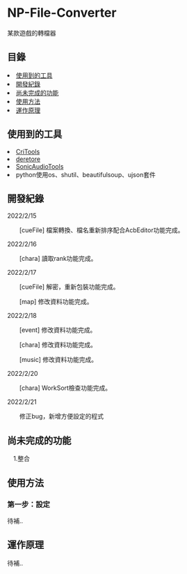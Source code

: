 # NP-File-Converter

<p>某款遊戲的轉檔器</p>

## 目錄

<li><a href="#使用到的工具">使用到的工具</a></li>
<li><a href="#開發紀錄">開發紀錄</a></li>
<li><a href="#尚未完成的功能">尚未完成的功能</a></li>
<li><a href="#使用方法">使用方法</a></li>
<li><a href="#運作原理">運作原理</a></li>


## 使用到的工具

<li><a href="https://github.com/kohos/CriTools">CriTools</a></li>
<li><a href="https://github.com/OpenCGSS/DereTore">deretore</a></li>
<li><a href="https://github.com/blueskythlikesclouds/SonicAudioTools">SonicAudioTools</a></li>
<li>python使用os、shutil、beautifulsoup、ujson套件</li>


## 開發紀錄

<p>
2022/2/15
	
&emsp;&emsp;[cueFile] 檔案轉換、檔名重新排序配合AcbEditor功能完成。

2022/2/16

&emsp;&emsp;[chara] 讀取rank功能完成。

2022/2/17

&emsp;&emsp;[cueFile] 解密，重新包裝功能完成。

&emsp;&emsp;[map] 修改資料功能完成。

2022/2/18

&emsp;&emsp;[event] 修改資料功能完成。

&emsp;&emsp;[chara] 修改資料功能完成。

&emsp;&emsp;[music] 修改資料功能完成。

2022/2/20

&emsp;&emsp;[chara] WorkSort檢查功能完成。

2022/2/21

&emsp;&emsp;修正bug，新增方便設定的程式
</p>

## 尚未完成的功能

<p>

&emsp;1.整合

</p>

## 使用方法

### 第一步：設定

待補..


## 運作原理

待補..


